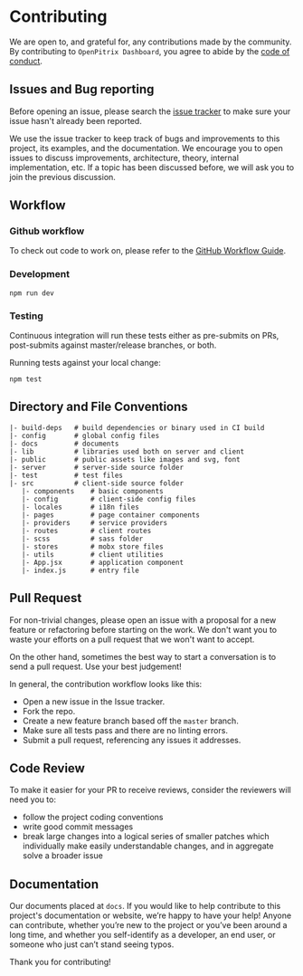 # Contributing

We are open to, and grateful for, any contributions made by the community.
By contributing to `OpenPitrix Dashboard`, you agree to abide by the [code of conduct](./CODE_OF_CONDUCT.md).

## Issues and Bug reporting

Before opening an issue, please search the [issue tracker](https://github.com/openpitrix/dashboard/issues) to make sure your issue hasn't already been reported.

We use the issue tracker to keep track of bugs and improvements to this project, its examples, and the documentation. We encourage you to open issues to discuss improvements, architecture, theory, internal implementation, etc. If a topic has been discussed before, we will ask you to join the previous discussion.

## Workflow

### Github workflow

To check out code to work on, please refer to the [GitHub Workflow Guide](https://guides.github.com/introduction/flow/).

### Development

```
npm run dev
```

### Testing

Continuous integration will run these tests either as pre-submits on PRs, post-submits against master/release branches, or both.

Running tests against your local change:

```
npm test
```

## Directory and File Conventions

```
|- build-deps   # build dependencies or binary used in CI build
|- config       # global config files
|- docs         # documents
|- lib          # libraries used both on server and client
|- public       # public assets like images and svg, font
|- server       # server-side source folder
|- test         # test files
|- src          # client-side source folder
   |- components    # basic components
   |- config        # client-side config files
   |- locales       # i18n files
   |- pages         # page container components
   |- providers     # service providers
   |- routes        # client routes
   |- scss          # sass folder
   |- stores        # mobx store files
   |- utils         # client utilities
   |- App.jsx       # application component
   |- index.js      # entry file
```

## Pull Request

For non-trivial changes, please open an issue with a proposal for a new feature or refactoring before starting on the work. We don't want you to waste your efforts on a pull request that we won't want to accept.

On the other hand, sometimes the best way to start a conversation is to send a pull request. Use your best judgement!

In general, the contribution workflow looks like this:

* Open a new issue in the Issue tracker.
* Fork the repo.
* Create a new feature branch based off the `master` branch.
* Make sure all tests pass and there are no linting errors.
* Submit a pull request, referencing any issues it addresses.

## Code Review

To make it easier for your PR to receive reviews, consider the reviewers will need you to:

* follow the project coding conventions
* write good commit messages
* break large changes into a logical series of smaller patches which individually make easily understandable changes, and in aggregate solve a broader issue

## Documentation

Our documents placed at `docs`. If you would like to help contribute to this project's documentation or website,
we’re happy to have your help! Anyone can contribute,
whether you’re new to the project or you’ve been around a long time,
and whether you self-identify as a developer, an end user, or someone who just can’t stand seeing typos.

Thank you for contributing!
